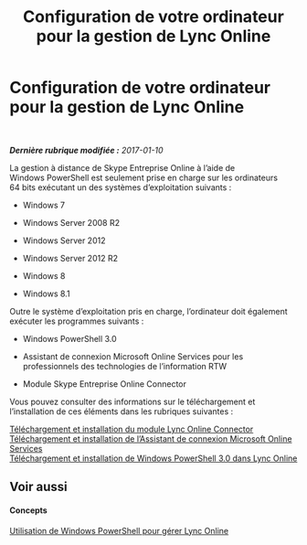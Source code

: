 ﻿---
title: Configuration de votre ordinateur pour la gestion de Lync Online
TOCTitle: Configuration de votre ordinateur pour la gestion de Lync Online
ms:assetid: bca143e2-659a-4161-9220-59ffd9fc2874
ms:mtpsurl: https://technet.microsoft.com/fr-fr/library/Dn362839(v=OCS.15)
ms:contentKeyID: 56269652
ms.date: 06/01/2017
mtps_version: v=OCS.15
ms.translationtype: HT
---

# Configuration de votre ordinateur pour la gestion de Lync Online

 

_**Dernière rubrique modifiée :** 2017-01-10_

La gestion à distance de Skype Entreprise Online à l’aide de Windows PowerShell est seulement prise en charge sur les ordinateurs 64 bits exécutant un des systèmes d’exploitation suivants :

  - Windows 7

  - Windows Server 2008 R2

  - Windows Server 2012

  - Windows Server 2012 R2

  - Windows 8

  - Windows 8.1

Outre le système d’exploitation pris en charge, l’ordinateur doit également exécuter les programmes suivants :

  - Windows PowerShell 3.0

  - Assistant de connexion Microsoft Online Services pour les professionnels des technologies de l’information RTW

  - Module Skype Entreprise Online Connector

Vous pouvez consulter des informations sur le téléchargement et l’installation de ces éléments dans les rubriques suivantes :

[Téléchargement et installation du module Lync Online Connector](downloading-and-installing-the-skype-for-business-online-connector-module.md)  
[Téléchargement et installation de l’Assistant de connexion Microsoft Online Services](downloading-and-installing-the-microsoft-online-services-sign-in-assistant-for-skype-for-business-online.md)  
[Téléchargement et installation de Windows PowerShell 3.0 dans Lync Online](downloading-and-installing-windows-powershell-3-0-in-skype-for-business-online.md)

## Voir aussi

#### Concepts

[Utilisation de Windows PowerShell pour gérer Lync Online](skype-for-business-online-using-windows-powershell-to-manage-your-tenant.md)

